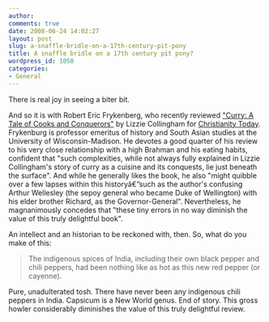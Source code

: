 ```yaml
---
author:
comments: true
date: 2008-06-24 14:02:27
layout: post
slug: a-snaffle-bridle-on-a-17th-century-pit-pony
title: A snaffle bridle on a 17th century pit pony?
wordpress_id: 1050
categories:
- General
---
```


There is real joy in seeing a biter bit.

And so it is with Robert Eric Frykenberg, who recently reviewed ["Curry: A Tale of Cooks and Conquerors"](http://www.amazon.com/gp/redirect.html%3FASIN=0195320018%26tag=adriaantijsse-20%26lcode=xm2%26cID=2025%26ccmID=165953%26location=/Curry-Cooks-Conquerors-Lizzie-Collingham/dp/0195320018%253FSubscriptionId=0PZ7TM66EXQCXFVTMTR2) by Lizzie Collingham for [Christianity Today](http://www.christianitytoday.com/global/printer.html?/bc/2008/003/14.36.html). Frykenburg is professor emeritus of history and South Asian studies at the University of Wisconsin-Madison. He devotes a good quarter of his review to his very close relationship with a high Brahman and his eating habits, confident that "such complexities, while not always fully explained in Lizzie Collingham's story of curry as a cuisine and its conquests, lie just beneath the surface". And while he generally likes the book, he also "might quibble over a few lapses within this historyâ€”such as the author's confusing Arthur Wellesley (the sepoy general who became Duke of Wellington) with his elder brother Richard, as the Governor-General". Nevertheless, he magnanimously concedes that "these tiny errors in no way diminish the value of this truly delightful book".

An intellect and an historian to be reckoned with, then. So, what do you make of this:

> 
  
> 
> The indigenous spices of India, including their own black pepper and chili peppers, had been nothing like as hot as this new red pepper (or cayenne).  

> 
> 

Pure, unadulterated tosh. There have never been any indigenous chili peppers in India. Capsicum is a New World genus. End of story. This gross howler considerably diminishes the value of this truly delightful review.


